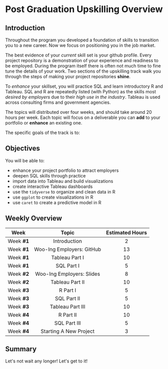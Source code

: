 # Post Graduation Upskilling Overview

## Introduction

Throughout the program you developed a foundation of skills to transition you to a new career. Now we focus on positioning you in the job market. 

The best evidence of your _current_ skill set is your github profile. Every project repository is a demonstration of your experience and readiness to be employed. During the program itself there is often not much time to fine tune the details of your work. Two sections of the upskilling track walk you through the steps of making your project repositories **shine**.

To _enhance_ your skillset, you will practice SQL and learn introductory R and Tableau. SQL and R are repeatedly listed (with Python) as the skills most _desired by employers_  due to their _high use in the industry_. Tableau is used across consulting firms and government agencies. 

The topics will distributed over four weeks, and should take around 20 hours per week. Each topic will focus on a deliverable you can **add** to your portfolio or **enhance** an existing one.

The specific goals of the track is to:

## Objectives

You will be able to:

- enhance your project portfolio to attract employers
- deepen SQL skills through practice
- import data into Tableau and build visualizations 
- create interactive Tableau dashboards
- use the `tidyverse` to organize and clean data in R
- use `ggplot` to create visualizations in R
- use `caret` to create a predictive model in R

## Weekly Overview

| Week | Topic | Estimated Hours |
| :---: | :---: |  :---: | 
| Week **#1** | Introduction | 2 |
| Week **#1** | Woo-Ing Employers: GitHub | 13 |
| Week **#1** | Tableau Part I | 10 |
| Week **#1** | SQL Part I | 5 |
| Week **#2** | Woo-Ing Employers: Slides | 8 |
| Week **#2** | Tableau Part II | 10 |
| Week **#3** | R Part I | 5 |
| Week **#3** | SQL Part II | 5 |
| Week **#3** | Tableau Part III | 10 |
| Week **#4** | R Part II | 10 |
| Week **#4** | SQL Part III | 5 |
| Week **#4** | Starting A New Project | 3 |

## Summary 
Let's not wait any longer! Let's get to it!


